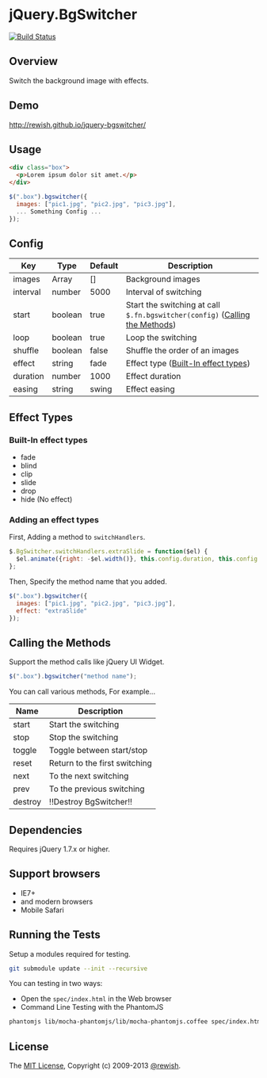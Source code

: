 jQuery.BgSwitcher
=========================

[![Build Status](https://travis-ci.org/rewish/jquery-bgswitcher.png?branch=master)](https://travis-ci.org/rewish/jquery-bgswitcher)

Overview
-------------------------

Switch the background image with effects.

Demo
-------------------------

http://rewish.github.io/jquery-bgswitcher/

Usage
-------------------------

```html
<div class="box">
  <p>Lorem ipsum dolor sit amet.</p>
</div>
```

```js
$(".box").bgswitcher({
  images: ["pic1.jpg", "pic2.jpg", "pic3.jpg"],
  ... Something Config ...
});
```

Config
-------------------------

| Key      | Type    | Default | Description |
| -------- | ------- | ------- | ------------|
| images   | Array   | []      | Background images |
| interval | number  | 5000    | Interval of switching |
| start    | boolean | true    | Start the switching at call `$.fn.bgswitcher(config)` ([Calling the Methods](#calling-the-methods)) |
| loop     | boolean | true    | Loop the switching |
| shuffle  | boolean | false   | Shuffle the order of an images |
| effect   | string  | fade    | Effect type ([Built-In effect types](#built-in-effect-types)) |
| duration | number  | 1000    | Effect duration |
| easing   | string  | swing   | Effect easing |

Effect Types
-------------------------

### Built-In effect types

* fade
* blind
* clip
* slide
* drop
* hide (No effect)

### Adding an effect types

First, Adding a method to `switchHandlers`.

```js
$.BgSwitcher.switchHandlers.extraSlide = function($el) {
  $el.animate({right: -$el.width()}, this.config.duration, this.config.easing);
};
```

Then, Specify the method name that you added.

```js
$(".box").bgswitcher({
  images: ["pic1.jpg", "pic2.jpg", "pic3.jpg"],
  effect: "extraSlide"
});
```

Calling the Methods
-------------------------

Support the method calls like jQuery UI Widget.

```js
$(".box").bgswitcher("method name");
```

You can call various methods, For example...

| Name    | Description |
| ------- | ----------- |
| start   | Start the switching |
| stop    | Stop the switching |
| toggle  | Toggle between start/stop |
| reset   | Return to the first switching |
| next    | To the next switching |
| prev    | To the previous switching |
| destroy | !!Destroy BgSwitcher!! |

Dependencies
-------------------------

Requires jQuery 1.7.x or higher.

Support browsers
-------------------------

* IE7+
* and modern browsers
* Mobile Safari

Running the Tests
-------------------------

Setup a modules required for testing.

```sh
git submodule update --init --recursive
```

You can testing in two ways:

* Open the `spec/index.html` in the Web browser
* Command Line Testing with the PhantomJS

```sh
phantomjs lib/mocha-phantomjs/lib/mocha-phantomjs.coffee spec/index.html
```

License
-------------------------

The [MIT License](https://github.com/rewish/jquery-bgswitcher/README.md), Copyright (c) 2009-2013 [@rewish](https://github.com/rewish).
